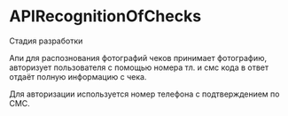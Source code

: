 # APIRecognitionOfChecks

Стадия разработки

Апи для распознования фотографий чеков
принимает фотографию, авторизует пользователя с помощью номера тл. и смс кода
в ответ отдаёт полную информацию с чека. 

Для авторизации используется номер телефона с подтверждением по СМС.

